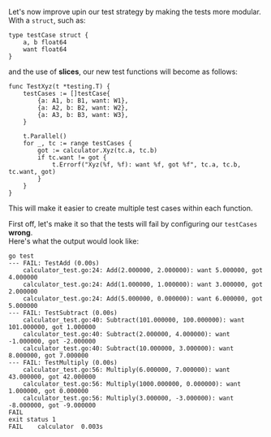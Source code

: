 Let's now improve upin our test strategy by making the tests more modular. With a `struct`, such as:<br/>
```
type testCase struct {
    a, b float64
    want float64
}
```
and the use of **slices**, our new test functions will become as follows:<br/>
```
func TestXyz(t *testing.T) {
	testCases := []testCase{
		{a: A1, b: B1, want: W1},
		{a: A2, b: B2, want: W2},
		{a: A3, b: B3, want: W3},
	}

	t.Parallel()
	for _, tc := range testCases {
		got := calculator.Xyz(tc.a, tc.b)
		if tc.want != got {
			t.Errorf("Xyz(%f, %f): want %f, got %f", tc.a, tc.b, tc.want, got)
		}
	}
}
```
This will make it easier to create multiple test cases within each function.

First off, let's make it so that the tests will fail by configuring our `testCases` **wrong**.<br/>
Here's what the output would look like:<br/>
```
go test
--- FAIL: TestAdd (0.00s)
    calculator_test.go:24: Add(2.000000, 2.000000): want 5.000000, got 4.000000
    calculator_test.go:24: Add(1.000000, 1.000000): want 3.000000, got 2.000000
    calculator_test.go:24: Add(5.000000, 0.000000): want 6.000000, got 5.000000
--- FAIL: TestSubtract (0.00s)
    calculator_test.go:40: Subtract(101.000000, 100.000000): want 101.000000, got 1.000000
    calculator_test.go:40: Subtract(2.000000, 4.000000): want -1.000000, got -2.000000
    calculator_test.go:40: Subtract(10.000000, 3.000000): want 8.000000, got 7.000000
--- FAIL: TestMultiply (0.00s)
    calculator_test.go:56: Multiply(6.000000, 7.000000): want 43.000000, got 42.000000
    calculator_test.go:56: Multiply(1000.000000, 0.000000): want 1.000000, got 0.000000
    calculator_test.go:56: Multiply(3.000000, -3.000000): want -8.000000, got -9.000000
FAIL
exit status 1
FAIL	calculator	0.003s
```

